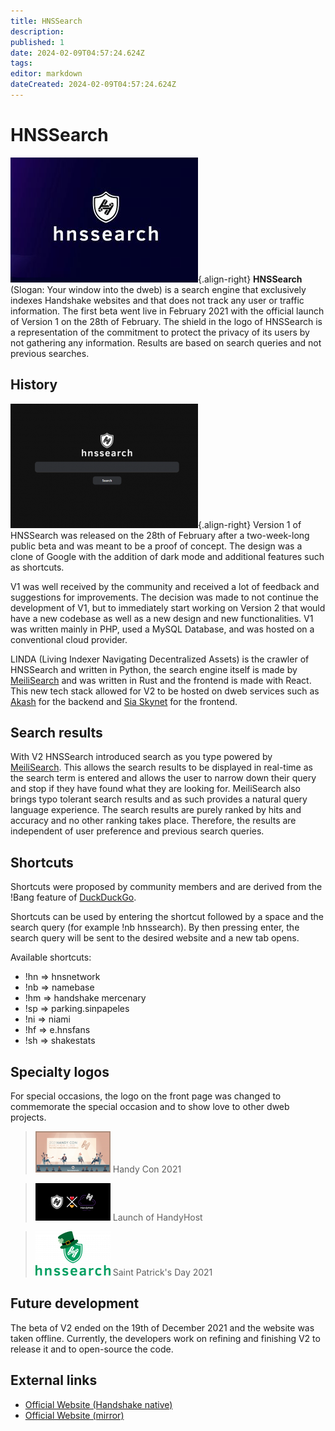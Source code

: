 ```yaml
---
title: HNSSearch
description: 
published: 1
date: 2024-02-09T04:57:24.624Z
tags: 
editor: markdown
dateCreated: 2024-02-09T04:57:24.624Z
---
```


# HNSSearch

![hnssearch_logo.jpg](/hnssearch_logo.jpg){.align-right}
**HNSSearch** (Slogan: Your window into the dweb) is a search engine that exclusively indexes Handshake websites and that does not track any user or traffic information. The first beta went live in February 2021 with the official launch of Version 1 on the 28th of February. The shield in the logo of HNSSearch is a representation of the commitment to protect the privacy of its users by not gathering any information. Results are based on search queries and not previous searches.

## History

![hnssearch_frontpage.png](/hnssearch_frontpage.png){.align-right}
Version 1 of HNSSearch was released on the 28th of February after a two-week-long public beta and was meant to be a proof of concept. The design was a clone of Google with the addition of dark mode and additional features such as shortcuts.

V1 was well received by the community and received a lot of feedback and suggestions for improvements. The decision was made to not continue the development of V1, but to immediately start working on Version 2 that would have a new codebase as well as a new design and new functionalities. V1 was written mainly in PHP, used a MySQL Database, and was hosted on a conventional cloud provider.

LINDA (Living Indexer Navigating Decentralized Assets) is the crawler of HNSSearch and written in Python, the search engine itself is made by [MeiliSearch](https://github.com/meilisearch/MeiliSearch) and was written in Rust and the frontend is made with React. This new tech stack allowed for V2 to be hosted on dweb services such as [Akash](https://akash.network/) for the backend and [Sia Skynet](https://siasky.net/) for the frontend.


## Search results

With V2 HNSSearch introduced search as you type powered by [MeiliSearch](https://www.meilisearch.com/). This allows the search results to be displayed in real-time as the search term is entered and allows the user to narrow down their query and stop if they have found what they are looking for. MeiliSearch also brings typo tolerant search results and as such provides a natural query language experience. The search results are purely ranked by hits and accuracy and no other ranking takes place. Therefore, the results are independent of user preference and previous search queries.

## Shortcuts

Shortcuts were proposed by community members and are derived from the !Bang feature of [DuckDuckGo](https://duckduckgo.com/bang).

Shortcuts can be used by entering the shortcut followed by a space and the search query (for example !nb hnssearch). By then pressing enter, the search query will be sent to the desired website and a new tab opens.

Available shortcuts:

- !hn => hnsnetwork
- !nb => namebase
- !hm => handshake mercenary
- !sp => parking.sinpapeles
- !ni => niami
- !hf => e.hnsfans
- !sh => shakestats


## Specialty logos
For special occasions, the logo on the front page was changed to commemorate the special occasion and to show love to other dweb projects.

> ![hnssearch_handycon.png](/hnssearch_handycon.png)
	Handy Con 2021


> ![hnssearch_handyhost.png](/hnssearch_handyhost.png)
  Launch of HandyHost

> ![hnssearch_stpatrick.png](/hnssearch_stpatrick.png)
  Saint Patrick's Day 2021
  
## Future development
The beta of V2 ended on the 19th of December 2021 and the website was taken offline. Currently, the developers work on refining and finishing V2 to release it and to open-source the code.

## External links
- [Official Website (Handshake native)](http://hnssearch/)
- [Official Website (mirror)](https://hnssearch.io/)




